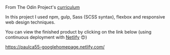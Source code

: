 From The Odin Project's [curriculum](http://www.theodinproject.com/courses/web-development-101/lessons/html-css)

In this project I used npm, gulp, Sass (SCSS syntax), flexbox and responsive web design techniques.

You can view the finished product by clicking on the link below (using continuous deployment with [Netlify](https://www.netlify.com) 😍)

https://paulca55-googlehomepage.netlify.com/
